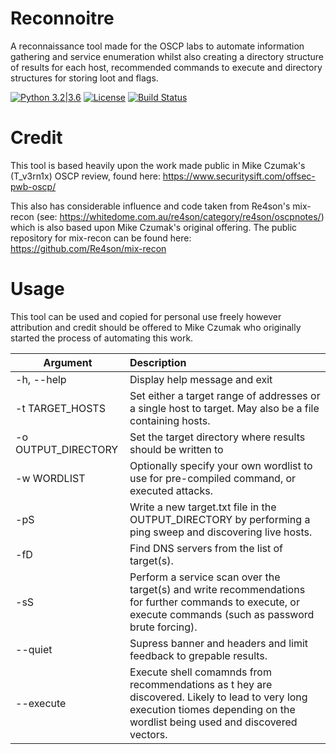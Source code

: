 # Reconnoitre
A reconnaissance tool made for the OSCP labs to automate information gathering and service enumeration whilst also creating a directory structure of results for each host, recommended commands to execute and directory structures for storing loot and flags.

[![Python 3.2|3.6](https://img.shields.io/badge/python-3.2|3.6-green.svg)](https://www.python.org/) [![License](https://img.shields.io/badge/license-Public_domain-red.svg)](https://wiki.creativecommons.org/wiki/Public_domain) [![Build Status](https://travis-ci.org/codingo/reconnoitre.svg?branch=master)](https://travis-ci.org/codingo/reconnoitre)

# Credit

This tool is based heavily upon the work made public in Mike Czumak's (T_v3rn1x) OSCP review, found here: https://www.securitysift.com/offsec-pwb-oscp/

This also has considerable influence and code taken from Re4son's mix-recon (see: https://whitedome.com.au/re4son/category/re4son/oscpnotes/) which is also based upon Mike Czumak's original offering. The public repository for mix-recon can be found here: https://github.com/Re4son/mix-recon

# Usage

This tool can be used and copied for personal use freely however attribution and credit should be offered to Mike Czumak who originally started the process of automating this work.

| Argument        | Description |
| ------------- |:-------------|
| -h, --help | Display help message and exit |
| -t TARGET_HOSTS | Set either a target range of addresses or a single host to target. May also be a file containing hosts. |
| -o OUTPUT_DIRECTORY | Set the target directory where results should be written to |
| -w WORDLIST | Optionally specify your own wordlist to use for pre-compiled command, or executed attacks. |
| -pS | Write a new target.txt file in the OUTPUT_DIRECTORY by performing a ping sweep and discovering live hosts. |
| -fD | Find DNS servers from the list of target(s). |
| -sS | Perform a service scan over the target(s) and write recommendations for further commands to execute, or execute commands (such as password brute forcing). |
| --quiet | Supress banner and headers and limit feedback to grepable results. |
| --execute | Execute shell comamnds from recommendations as t hey are discovered. Likely to lead to very long execution tiomes depending on the wordlist being used and discovered vectors. |
